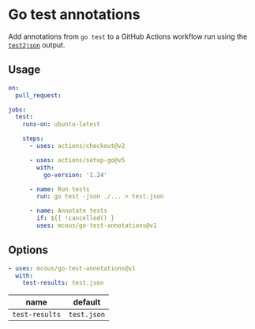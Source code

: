# Go test annotations

Add annotations from `go test` to a GitHub Actions workflow run using the [`test2json`][test2json] output.

[test2json]: https://pkg.go.dev/cmd/test2json

## Usage

```yaml
on:
  pull_request:

jobs:
  test:
    runs-on: ubuntu-latest

    steps:
      - uses: actions/checkout@v2

      - uses: actions/setup-go@v5
        with:
          go-version: '1.24'

      - name: Run tests
        run: go test -json ./... > test.json

      - name: Annotate tests
        if: ${{ !cancelled() }
        uses: mcous/go-test-annotations@v1
```

## Options

```yaml
- uses: mcous/go-test-annotations@v1
  with:
    test-results: test.json
```

| name           | default     |
| -------------- | ----------- |
| `test-results` | `test.json` |
